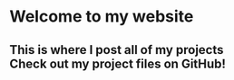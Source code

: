 <h1>Welcome to my website</h1>
<h2>This is where I post all of my projects<br>
Check out my project files on GitHub!</h2>
